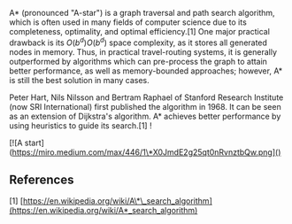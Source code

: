 A* (pronounced "A-star") is a graph traversal and path search algorithm, which is often used in many fields of computer science due to its completeness, optimality, and optimal efficiency.[1] One major practical drawback is its ${O(b^{d})}O(b^d)$ space complexity, as it stores all generated nodes in memory. Thus, in practical travel-routing systems, it is generally outperformed by algorithms which can pre-process the graph to attain better performance, as well as memory-bounded approaches; however, A* is still the best solution in many cases.

Peter Hart, Nils Nilsson and Bertram Raphael of Stanford Research Institute (now SRI International) first published the algorithm in 1968. It can be seen as an extension of Dijkstra's algorithm. A\* achieves better performance by using heuristics to guide its search.[1] !

[![A start](https://miro.medium.com/max/446/1\*X0JmdE2g25qt0nRvnztbQw.png]()

## References

[1] [https://en.wikipedia.org/wiki/A\*\_search_algorithm](https://en.wikipedia.org/wiki/A*_search_algorithm)
